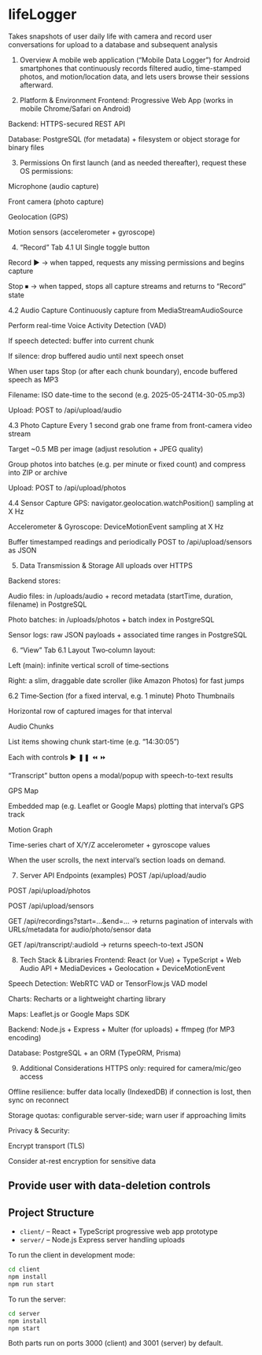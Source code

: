 # lifeLogger
Takes snapshots of user daily life with camera and record user conversations for upload to a database and subsequent analysis


1. Overview
A mobile web application (“Mobile Data Logger”) for Android smartphones that continuously records filtered audio, time-stamped photos, and motion/location data, and lets users browse their sessions afterward.

2. Platform & Environment
Frontend: Progressive Web App (works in mobile Chrome/Safari on Android)

Backend: HTTPS-secured REST API

Database: PostgreSQL (for metadata) + filesystem or object storage for binary files

3. Permissions
On first launch (and as needed thereafter), request these OS permissions:

Microphone (audio capture)

Front camera (photo capture)

Geolocation (GPS)

Motion sensors (accelerometer + gyroscope)

4. “Record” Tab
4.1 UI
Single toggle button

Record ▶️ → when tapped, requests any missing permissions and begins capture

Stop ⏹ → when tapped, stops all capture streams and returns to “Record” state

4.2 Audio Capture
Continuously capture from MediaStreamAudioSource

Perform real-time Voice Activity Detection (VAD)

If speech detected: buffer into current chunk

If silence: drop buffered audio until next speech onset

When user taps Stop (or after each chunk boundary), encode buffered speech as MP3

Filename: ISO date-time to the second (e.g. 2025-05-24T14-30-05.mp3)

Upload: POST to /api/upload/audio

4.3 Photo Capture
Every 1 second grab one frame from front-camera video stream

Target ~0.5 MB per image (adjust resolution + JPEG quality)

Group photos into batches (e.g. per minute or fixed count) and compress into ZIP or archive

Upload: POST to /api/upload/photos

4.4 Sensor Capture
GPS: navigator.geolocation.watchPosition() sampling at X Hz

Accelerometer & Gyroscope: DeviceMotionEvent sampling at X Hz

Buffer timestamped readings and periodically POST to /api/upload/sensors as JSON

5. Data Transmission & Storage
All uploads over HTTPS

Backend stores:

Audio files: in /uploads/audio + record metadata (startTime, duration, filename) in PostgreSQL

Photo batches: in /uploads/photos + batch index in PostgreSQL

Sensor logs: raw JSON payloads + associated time ranges in PostgreSQL

6. “View” Tab
6.1 Layout
Two‐column layout:

Left (main): infinite vertical scroll of time‐sections

Right: a slim, draggable date scroller (like Amazon Photos) for fast jumps

6.2 Time‐Section (for a fixed interval, e.g. 1 minute)
Photo Thumbnails

Horizontal row of captured images for that interval

Audio Chunks

List items showing chunk start-time (e.g. “14:30:05”)

Each with controls ► ❚❚ ⏪ ⏩

“Transcript” button opens a modal/popup with speech-to-text results

GPS Map

Embedded map (e.g. Leaflet or Google Maps) plotting that interval’s GPS track

Motion Graph

Time-series chart of X/Y/Z accelerometer + gyroscope values

When the user scrolls, the next interval’s section loads on demand.

7. Server API Endpoints (examples)
POST /api/upload/audio

POST /api/upload/photos

POST /api/upload/sensors

GET /api/recordings?start=…&end=… → returns pagination of intervals with URLs/metadata for audio/photo/sensor data

GET /api/transcript/:audioId → returns speech-to-text JSON

8. Tech Stack & Libraries
Frontend: React (or Vue) + TypeScript + Web Audio API + MediaDevices + Geolocation + DeviceMotionEvent

Speech Detection: WebRTC VAD or TensorFlow.js VAD model

Charts: Recharts or a lightweight charting library

Maps: Leaflet.js or Google Maps SDK

Backend: Node.js + Express + Multer (for uploads) + ffmpeg (for MP3 encoding)

Database: PostgreSQL + an ORM (TypeORM, Prisma)

9. Additional Considerations
HTTPS only: required for camera/mic/geo access

Offline resilience: buffer data locally (IndexedDB) if connection is lost, then sync on reconnect

Storage quotas: configurable server-side; warn user if approaching limits

Privacy & Security:

Encrypt transport (TLS)

Consider at-rest encryption for sensitive data

Provide user with data-deletion controls
---

## Project Structure

- `client/` – React + TypeScript progressive web app prototype
- `server/` – Node.js Express server handling uploads

To run the client in development mode:

```bash
cd client
npm install
npm run start
```

To run the server:

```bash
cd server
npm install
npm start
```

Both parts run on ports 3000 (client) and 3001 (server) by default.
